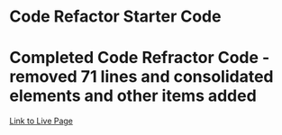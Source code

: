 # Code Refactor Starter Code
# Completed Code Refractor Code - removed 71 lines and consolidated elements and other items added
<a href="https://ryanlopez12.github.io/ucd/">Link to Live Page</a>
